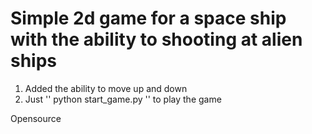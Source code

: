 # Simple 2d game for a space ship with the ability to shooting at alien ships

1. Added the ability to move up and down
2. Just '' python start_game.py '' to play the game

Opensource
